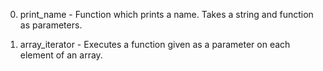 0. print_name - Function which prints a name. Takes a string and function as parameters.

1. array_iterator - Executes a function given as a parameter on each element of an array.
